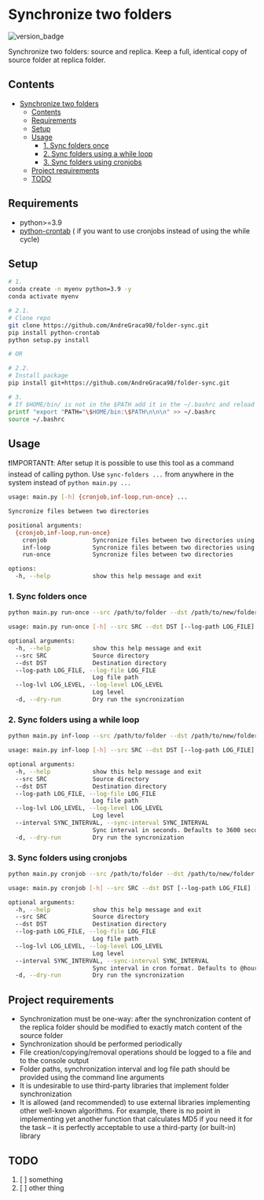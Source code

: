# Synchronize two folders

![version_badge](https://img.shields.io/github/package-json/v/AndreGraca98/folder-sync?filename=folder_sync%2Fversion.json&label=folder-sync&logo=python&logoColor=yellow)

Synchronize two folders: source and replica. Keep a full, identical copy of source folder at replica folder.

## Contents

- [Synchronize two folders](#synchronize-two-folders)
  - [Contents](#contents)
  - [Requirements](#requirements)
  - [Setup](#setup)
  - [Usage](#usage)
    - [1. Sync folders once](#1-sync-folders-once)
    - [2. Sync folders using a while loop](#2-sync-folders-using-a-while-loop)
    - [3. Sync folders using cronjobs](#3-sync-folders-using-cronjobs)
  - [Project requirements](#project-requirements)
  - [TODO](#todo)

## Requirements

- python>=3.9
- [python-crontab](https://pypi.org/project/python-crontab/) ( if you want to use cronjobs instead of using the while cycle)

## Setup

```bash
# 1.
conda create -n myenv python=3.9 -y
conda activate myenv

# 2.1.
# Clone repo
git clone https://github.com/AndreGraca98/folder-sync.git
pip install python-crontab
python setup.py install

# OR

# 2.2.
# Install package
pip install git+https://github.com/AndreGraca98/folder-sync.git

# 3.
# If $HOME/bin/ is not in the $PATH add it in the ~/.bashrc and reload terminal
printf "export "PATH="\$HOME/bin:\$PATH\n\n\n" >> ~/.bashrc
source ~/.bashrc
```

## Usage

❗IMPORTANT❗: After setup it is possible to use this tool as a command instead of calling python. Use `sync-folders ...` from anywhere in the system instead of `python main.py ...`

```bash
usage: main.py [-h] {cronjob,inf-loop,run-once} ...

Syncronize files between two directories

positional arguments:
  {cronjob,inf-loop,run-once}
    cronjob             Syncronize files between two directories using a cronjob
    inf-loop            Syncronize files between two directories using an infinite loop
    run-once            Syncronize files between two directories

options:
  -h, --help            show this help message and exit
```

### 1. Sync folders once

```bash
python main.py run-once --src /path/to/folder --dst /path/to/new/folder --log-file ./sync.log 
```

```bash
usage: main.py run-once [-h] --src SRC --dst DST [--log-path LOG_FILE] [--log-lvl LOG_LEVEL]

optional arguments:
  -h, --help            show this help message and exit
  --src SRC             Source directory
  --dst DST             Destination directory
  --log-path LOG_FILE, --log-file LOG_FILE
                        Log file path
  --log-lvl LOG_LEVEL, --log-level LOG_LEVEL
                        Log level
  -d, --dry-run         Dry run the syncronization
```

### 2. Sync folders using a while loop

```bash
python main.py inf-loop --src /path/to/folder --dst /path/to/new/folder --log-file ./sync.log --interval 3600 
```

```bash
usage: main.py inf-loop [-h] --src SRC --dst DST [--log-path LOG_FILE] [--log-lvl LOG_LEVEL] [--interval SYNC_INTERVAL]

optional arguments:
  -h, --help            show this help message and exit
  --src SRC             Source directory
  --dst DST             Destination directory
  --log-path LOG_FILE, --log-file LOG_FILE
                        Log file path
  --log-lvl LOG_LEVEL, --log-level LOG_LEVEL
                        Log level
  --interval SYNC_INTERVAL, --sync-interval SYNC_INTERVAL
                        Sync interval in seconds. Defaults to 3600 seconds.
  -d, --dry-run         Dry run the syncronization
```

### 3. Sync folders using cronjobs

```bash
python main.py cronjob --src /path/to/folder --dst /path/to/new/folder --log-file ./sync.log --interval "@hourly" 
```

```bash
usage: main.py cronjob [-h] --src SRC --dst DST [--log-path LOG_FILE] [--log-lvl LOG_LEVEL] [--interval SYNC_INTERVAL]

optional arguments:
  -h, --help            show this help message and exit
  --src SRC             Source directory
  --dst DST             Destination directory
  --log-path LOG_FILE, --log-file LOG_FILE
                        Log file path
  --log-lvl LOG_LEVEL, --log-level LOG_LEVEL
                        Log level
  --interval SYNC_INTERVAL, --sync-interval SYNC_INTERVAL
                        Sync interval in cron format. Defaults to @hourly.  
  -d, --dry-run         Dry run the syncronization
```

## Project requirements

- Synchronization must be one-way: after the synchronization content of the
replica folder should be modified to exactly match content of the source
folder
- Synchronization should be performed periodically
- File creation/copying/removal operations should be logged to a file and to the
console output
- Folder paths, synchronization interval and log file path should be provided
using the command line arguments
- It is undesirable to use third-party libraries that implement folder
synchronization
- It is allowed (and recommended) to use external libraries implementing other
well-known algorithms. For example, there is no point in implementing yet
another function that calculates MD5 if you need it for the task – it is
perfectly acceptable to use a third-party (or built-in) library

## TODO

 1. [ ] something
 2. [ ] other thing
